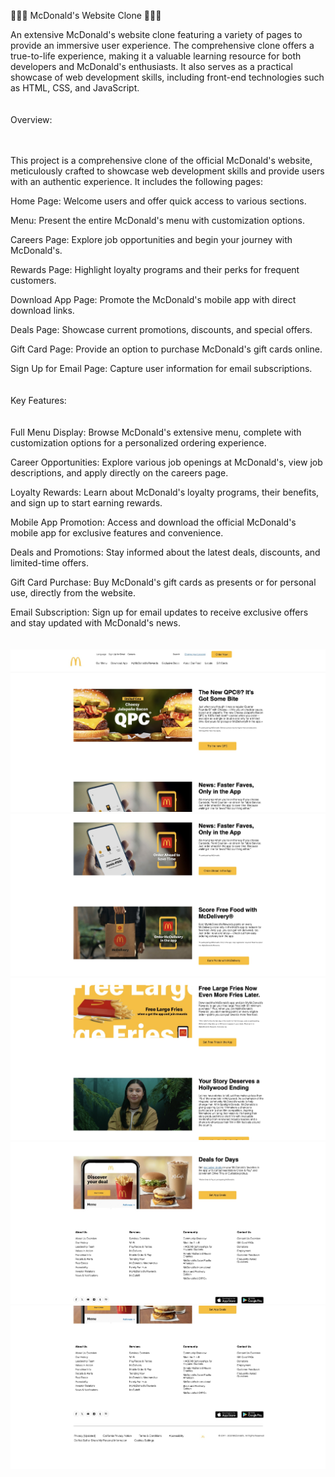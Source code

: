 🍔🍟🥤 McDonald's Website Clone 🍔🍟🥤


An extensive McDonald's website clone featuring a variety of pages to provide an immersive user experience.
The comprehensive clone offers a true-to-life experience, making it a valuable learning resource for both developers and McDonald's enthusiasts.
It also serves as a practical showcase of web development skills, including front-end technologies such as HTML, CSS, and JavaScript.
<br>
<br>
<br>
Overview:
<br>
<br>
<br>

This project is a comprehensive clone of the official McDonald's website, meticulously crafted to showcase web development skills and provide users with an authentic experience. It includes the following pages:

Home Page: Welcome users and offer quick access to various sections.

Menu: Present the entire McDonald's menu with customization options.

Careers Page: Explore job opportunities and begin your journey with McDonald's.

Rewards Page: Highlight loyalty programs and their perks for frequent customers.

Download App Page: Promote the McDonald's mobile app with direct download links.

Deals Page: Showcase current promotions, discounts, and special offers.

Gift Card Page: Provide an option to purchase McDonald's gift cards online.

Sign Up for Email Page: Capture user information for email subscriptions.
<br>
<br>
<br>
Key Features:
<br>
<br>
<br>
Full Menu Display: Browse McDonald's extensive menu, complete with customization options for a personalized ordering experience.

Career Opportunities: Explore various job openings at McDonald's, view job descriptions, and apply directly on the careers page.

Loyalty Rewards: Learn about McDonald's loyalty programs, their benefits, and sign up to start earning rewards.

Mobile App Promotion: Access and download the official McDonald's mobile app for exclusive features and convenience.

Deals and Promotions: Stay informed about the latest deals, discounts, and limited-time offers.

Gift Card Purchase: Buy McDonald's gift cards as presents or for personal use, directly from the website.

Email Subscription: Sign up for email updates to receive exclusive offers and stay updated with McDonald's news.
<br>
<br>
<br>
![](images/home1.jpg)
![](images/home2.jpg)
![](images/home3.jpg)
![](images/home4.jpg)
![](images/home5.jpg)

